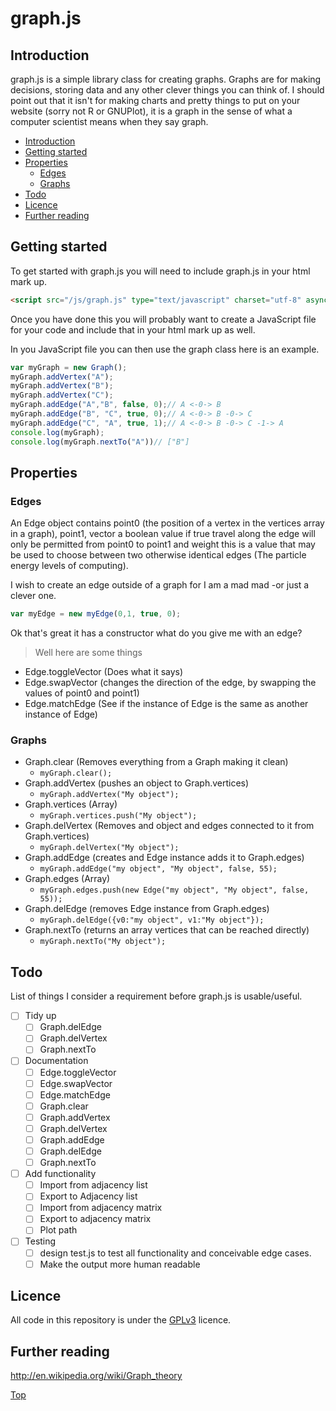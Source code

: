 # graph.js

## Introduction

graph.js is a simple library class for creating graphs. Graphs are for making decisions, storing data and any other clever things you can think of. I should point out that it isn't for making charts and pretty things to put on your website (sorry not R or GNUPlot), it is a graph in the sense of what a computer scientist means when they say graph.

- [Introduction](#introduction)
- [Getting started](#getting-started)
- [Properties](#properties)
	- [Edges](#edges)
	- [Graphs](#graphs)
- [Todo](#todo)
- [Licence](#licence)
- [Further reading](#further-reading)


## Getting started

To get started with graph.js you will need to include graph.js in your html mark up.

```html
<script src="/js/graph.js" type="text/javascript" charset="utf-8" async defer></script>
```

Once you have done this you will probably want to create a JavaScript file for your code and include that in your html mark up as well.

In you JavaScript file you can then use the graph class here is an example.
```javascript
var myGraph = new Graph();
myGraph.addVertex("A");
myGraph.addVertex("B");
myGraph.addVertex("C");
myGraph.addEdge("A","B", false, 0);// A <-0-> B
myGraph.addEdge("B", "C", true, 0);// A <-0-> B -0-> C
myGraph.addEdge("C", "A", true, 1);// A <-0-> B -0-> C -1-> A
console.log(myGraph);
console.log(myGraph.nextTo("A"))// ["B"]
```
## Properties

### Edges

An Edge object contains point0 (the position of a vertex in the vertices array in a graph), point1, vector a boolean value if true travel along the edge will only be permitted from point0 to point1 and weight this is a value that may be used to choose between two otherwise identical edges (The particle energy levels of computing).

I wish to create an edge outside of a graph for I am a mad mad -or just a clever one.

```javascript
var myEdge = new myEdge(0,1, true, 0);
```
Ok that's great it has a constructor what do you give me with an edge?
> Well here are some things

- Edge.toggleVector (Does what it says)
- Edge.swapVector (changes the direction of the edge, by swapping the values of point0 and point1)
- Edge.matchEdge (See if the instance of Edge is the same as another instance of Edge)

### Graphs

- Graph.clear (Removes everything from a Graph making it clean)
	- `myGraph.clear();`
- Graph.addVertex (pushes an object to Graph.vertices)
	- `myGraph.addVertex("My object");`
- Graph.vertices (Array)
	- `myGraph.vertices.push("My object");`
- Graph.delVertex (Removes and object and edges connected to it from Graph.vertices)
	- `myGraph.delVertex("My object");`
- Graph.addEdge (creates and Edge instance adds it to Graph.edges)
	- `myGraph.addEdge("my object", "My object", false, 55);`
- Graph.edges (Array)
	- `myGraph.edges.push(new Edge("my object", "My object", false, 55));`
- Graph.delEdge (removes Edge instance from Graph.edges)
	- `myGraph.delEdge({v0:"my object", v1:"My object"});`
- Graph.nextTo (returns an array vertices that can be reached directly)
	- `myGraph.nextTo("My object");`

## Todo

List of things I consider a requirement before graph.js is usable/useful.

- [ ] Tidy up
	- [ ] Graph.delEdge
	- [ ] Graph.delVertex
	- [ ] Graph.nextTo
- [ ] Documentation
	- [ ] Edge.toggleVector
	- [ ] Edge.swapVector
	- [ ] Edge.matchEdge
	- [ ] Graph.clear
	- [ ] Graph.addVertex
	- [ ] Graph.delVertex
	- [ ] Graph.addEdge
	- [ ] Graph.delEdge
	- [ ] Graph.nextTo
- [ ] Add functionality
	- [ ] Import from adjacency list
	- [ ] Export to Adjacency list
	- [ ] Import from adjacency matrix
	- [ ] Export to adjacency matrix
	- [ ] Plot path
- [ ] Testing
	- [ ] design test.js to test all functionality and conceivable edge cases.
	- [ ] Make the output more human readable

## Licence

All code in this repository is under the [GPLv3](gplv3.txt) licence.

## Further reading

http://en.wikipedia.org/wiki/Graph_theory

[Top](#)